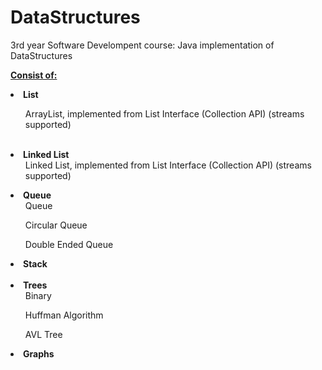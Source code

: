 # DataStructures

3rd year Software Develompent course:
Java implementation of DataStructures <br>

<b><u> Consist of: </u></b>
<b><li>List </b>
<ul>ArrayList, implemented from List Interface (Collection API) (streams supported)</ul></li><br>
<b><li>Linked List</b><br>
<ul>Linked List, implemented from List Interface (Collection API) (streams supported) </ul>
</li>
<li><b>Queue</b>
<ul>Queue</ul>
<ul>Circular Queue</ul>
<ul>Double Ended Queue</ul>
</li>
<b><li>Stack</li><br></b>
<b><li>Trees</b>
<ul>Binary</ul>
<ul>Huffman Algorithm</ul>
<ul>AVL Tree</ul>
</li>
<b><li>Graphs</li></b>